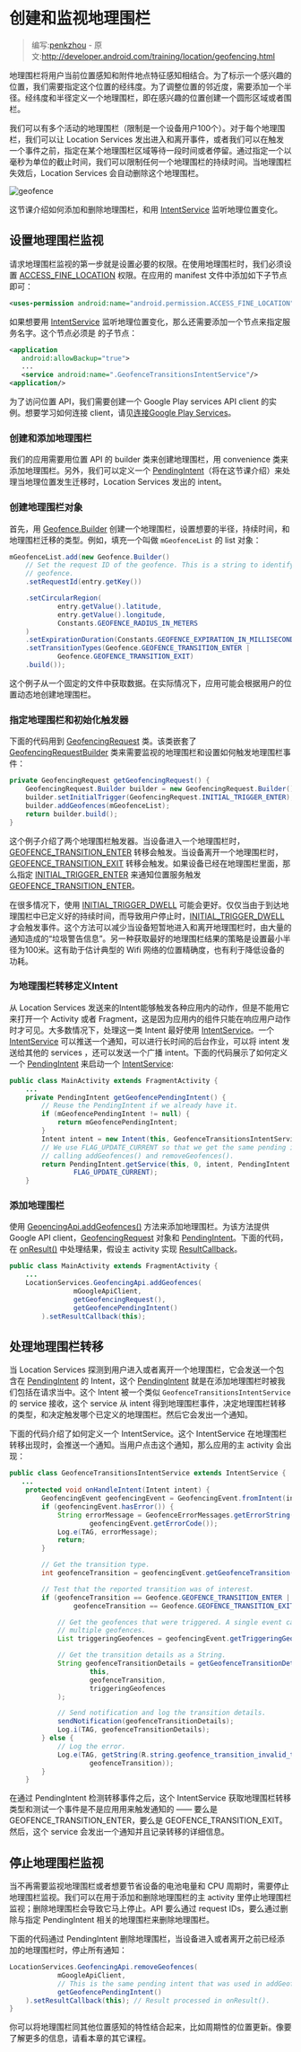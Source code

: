 # 创建和监视地理围栏

> 编写:[penkzhou](https://github.com/penkzhou) - 原文:<http://developer.android.com/training/location/geofencing.html>

地理围栏将用户当前位置感知和附件地点特征感知相结合。为了标示一个感兴趣的位置，我们需要指定这个位置的经纬度。为了调整位置的邻近度，需要添加一个半径。经纬度和半径定义一个地理围栏，即在感兴趣的位置创建一个圆形区域或者围栏。

我们可以有多个活动的地理围栏（限制是一个设备用户100个）。对于每个地理围栏，我们可以让 Location Services 发出进入和离开事件，或者我们可以在触发一个事件之前，指定在某个地理围栏区域等待一段时间或者停留。通过指定一个以毫秒为单位的截止时间，我们可以限制任何一个地理围栏的持续时间。当地理围栏失效后，Location Services 会自动删除这个地理围栏。

![geofence](geofence.png)

这节课介绍如何添加和删除地理围栏，和用 [IntentService](http://developer.android.com/reference/android/app/IntentService.html) 监听地理位置变化。

## 设置地理围栏监视

请求地理围栏监视的第一步就是设置必要的权限。在使用地理围栏时，我们必须设置 <a href="http://developer.android.com/reference/android/Manifest.permission.html#ACCESS_FINE_LOCATION">ACCESS\_FINE\_LOCATION</a> 权限。在应用的 manifest 文件中添加如下子节点即可：

```xml
<uses-permission android:name="android.permission.ACCESS_FINE_LOCATION"/>
```

如果想要用 [IntentService](http://developer.android.com/reference/android/app/IntentService.html) 监听地理位置变化，那么还需要添加一个节点来指定服务名字。这个节点必须是 [<application>](http://developer.android.com/guide/topics/manifest/application-element.html) 的子节点：

```xml
<application
   android:allowBackup="true">
   ...
   <service android:name=".GeofenceTransitionsIntentService"/>
<application/>
```

为了访问位置 API，我们需要创建一个 Google Play services API client 的实例。想要学习如何连接 client，请见[连接Google Play Services](retrieve-current.html)。

### 创建和添加地理围栏

我们的应用需要用位置 API 的 builder 类来创建地理围栏，用 convenience 类来添加地理围栏。另外，我们可以定义一个 [PendingIntent](http://developer.android.com/reference/android/app/PendingIntent.html)（将在这节课介绍）来处理当地理位置发生迁移时，Location Services 发出的 intent。

### 创建地理围栏对象

首先，用 [Geofence.Builder](http://developer.android.com/reference/com/google/android/gms/location/Geofence.Builder.%20%20%20%20html) 创建一个地理围栏，设置想要的半径，持续时间，和地理围栏迁移的类型。例如，填充一个叫做 `mGeofenceList` 的 list 对象：

```java
mGeofenceList.add(new Geofence.Builder()
    // Set the request ID of the geofence. This is a string to identify this
    // geofence.
    .setRequestId(entry.getKey())

    .setCircularRegion(
            entry.getValue().latitude,
            entry.getValue().longitude,
            Constants.GEOFENCE_RADIUS_IN_METERS
    )
    .setExpirationDuration(Constants.GEOFENCE_EXPIRATION_IN_MILLISECONDS)
    .setTransitionTypes(Geofence.GEOFENCE_TRANSITION_ENTER |
            Geofence.GEOFENCE_TRANSITION_EXIT)
    .build());
```

这个例子从一个固定的文件中获取数据。在实际情况下，应用可能会根据用户的位置动态地创建地理围栏。

### 指定地理围栏和初始化触发器

下面的代码用到 [GeofencingRequest](http://developer.android.com/reference/com/google/android/gms/location/GeofencingRequest.html) 类。该类嵌套了 [GeofencingRequestBuilder](http://developer.android.com/reference/com/google/android/gms/location/GeofencingRequest.Builder.html) 类来需要监视的地理围栏和设置如何触发地理围栏事件：

```java
private GeofencingRequest getGeofencingRequest() {
    GeofencingRequest.Builder builder = new GeofencingRequest.Builder();
    builder.setInitialTrigger(GeofencingRequest.INITIAL_TRIGGER_ENTER);
    builder.addGeofences(mGeofenceList);
    return builder.build();
}
```

这个例子介绍了两个地理围栏触发器。当设备进入一个地理围栏时， <a href="http://developer.android.com/reference/com/google/android/gms/location/Geofence.html#GEOFENCE_TRANSITION_ENTER">GEOFENCE\_TRANSITION\_ENTER</a> 转移会触发。当设备离开一个地理围栏时， <a href="http://developer.android.com/reference/com/google/android/gms/location/Geofence.html#GEOFENCE_TRANSITION_EXIT">GEOFENCE\_TRANSITION\_EXIT</a> 转移会触发。如果设备已经在地理围栏里面，那么指定 <a href="http://developer.android.com/reference/com/google/android/gms/location/GeofencingRequest.html#INITIAL_TRIGGER_ENTER">INITIAL\_TRIGGER\_ENTER</a> 来通知位置服务触发 <a href="http://developer.android.com/reference/com/google/android/gms/location/Geofence.html#GEOFENCE_TRANSITION_ENTER">GEOFENCE\_TRANSITION\_ENTER</a>。

在很多情况下，使用 <a href="http://developer.android.com/reference/com/google/android/gms/location/GeofencingRequest.html#INITIAL_TRIGGER_DWELL">INITIAL\_TRIGGER\_DWELL</a> 可能会更好。仅仅当由于到达地理围栏中已定义好的持续时间，而导致用户停止时，<a href="http://developer.android.com/reference/com/google/android/gms/location/GeofencingRequest.html#INITIAL_TRIGGER_DWELL">INITIAL\_TRIGGER\_DWELL</a> 才会触发事件。这个方法可以减少当设备短暂地进入和离开地理围栏时，由大量的通知造成的“垃圾警告信息”。另一种获取最好的地理围栏结果的策略是设置最小半径为100米。这有助于估计典型的 Wifi 网络的位置精确度，也有利于降低设备的功耗。

### 为地理围栏转移定义Intent

从 Location Services 发送来的Intent能够触发各种应用内的动作，但是不能用它来打开一个 Activity 或者 Fragment，这是因为应用内的组件只能在响应用户动作时才可见。大多数情况下，处理这一类 Intent 最好使用 [IntentService](http://developer.android.com/reference/android/app/IntentService.html)。一个 [IntentService](http://developer.android.com/reference/android/app/IntentService.html) 可以推送一个通知，可以进行长时间的后台作业，可以将 intent 发送给其他的 services ，还可以发送一个广播 intent。下面的代码展示了如何定义一个 [PendingIntent](http://developer.android.com/reference/android/app/PendingIntent.html) 来启动一个 [IntentService](http://developer.android.com/reference/android/app/IntentService.html):

```java
public class MainActivity extends FragmentActivity {
    ...
    private PendingIntent getGeofencePendingIntent() {
        // Reuse the PendingIntent if we already have it.
        if (mGeofencePendingIntent != null) {
            return mGeofencePendingIntent;
        }
        Intent intent = new Intent(this, GeofenceTransitionsIntentService.class);
        // We use FLAG_UPDATE_CURRENT so that we get the same pending intent back when
        // calling addGeofences() and removeGeofences().
        return PendingIntent.getService(this, 0, intent, PendingIntent.
                FLAG_UPDATE_CURRENT);
    }
```

### 添加地理围栏

使用 <a href="http://developer.android.com/reference/com/google/android/gms/location/GeofencingApi.html#addGeofences(com.google.android.gms.common.api.GoogleApiClient, com.google.android.gms.location.GeofencingRequest, android.app.PendingIntent)">GeoencingApi.addGeofences()</a> 方法来添加地理围栏。为该方法提供 Google API client，[GeofencingRequest](http://developer.android.com/reference/com/google/android/gms/location/GeofencingRequest) 对象和 [PendingIntent](http://developer.android.com/reference/android/app/PendingIntent.html)。下面的代码，在 [onResult()](http://developer.android.com/reference/com/google/android/gms/common/api/ResultCallback.html#onResult(R)) 中处理结果，假设主 activity 实现 [ResultCallback](http://developer.android.com/reference/com/google/android/gms/common/api/ResultCallback.html)。

```java
public class MainActivity extends FragmentActivity {
    ...
    LocationServices.GeofencingApi.addGeofences(
                mGoogleApiClient,
                getGeofencingRequest(),
                getGeofencePendingIntent()
        ).setResultCallback(this);
```

## 处理地理围栏转移

当 Location Services 探测到用户进入或者离开一个地理围栏，它会发送一个包含在 [PendingIntent](http://developer.android.com/reference/android/app/PendingIntent.html) 的 Intent，这个 [PendingIntent](http://developer.android.com/reference/android/app/PendingIntent.html) 就是在添加地理围栏时被我们包括在请求当中。这个 Intent 被一个类似 `GeofenceTransitionsIntentService` 的 service 接收，这个 service 从 intent 得到地理围栏事件，决定地理围栏转移的类型，和决定触发哪个已定义的地理围栏。然后它会发出一个通知。

下面的代码介绍了如何定义一个 IntentService。这个 IntentService 在地理围栏转移出现时，会推送一个通知。当用户点击这个通知，那么应用的主 activity 会出现：

```java
public class GeofenceTransitionsIntentService extends IntentService {
   ...
    protected void onHandleIntent(Intent intent) {
        GeofencingEvent geofencingEvent = GeofencingEvent.fromIntent(intent);
        if (geofencingEvent.hasError()) {
            String errorMessage = GeofenceErrorMessages.getErrorString(this,
                    geofencingEvent.getErrorCode());
            Log.e(TAG, errorMessage);
            return;
        }

        // Get the transition type.
        int geofenceTransition = geofencingEvent.getGeofenceTransition();

        // Test that the reported transition was of interest.
        if (geofenceTransition == Geofence.GEOFENCE_TRANSITION_ENTER ||
                geofenceTransition == Geofence.GEOFENCE_TRANSITION_EXIT) {

            // Get the geofences that were triggered. A single event can trigger
            // multiple geofences.
            List triggeringGeofences = geofencingEvent.getTriggeringGeofences();

            // Get the transition details as a String.
            String geofenceTransitionDetails = getGeofenceTransitionDetails(
                    this,
                    geofenceTransition,
                    triggeringGeofences
            );

            // Send notification and log the transition details.
            sendNotification(geofenceTransitionDetails);
            Log.i(TAG, geofenceTransitionDetails);
        } else {
            // Log the error.
            Log.e(TAG, getString(R.string.geofence_transition_invalid_type,
                    geofenceTransition));
        }
    }
```

在通过 PendingIntent 检测转移事件之后，这个 IntentService 获取地理围栏转移类型和测试一个事件是不是应用用来触发通知的 —— 要么是 GEOFENCE_TRANSITION_ENTER，要么是 GEOFENCE_TRANSITION_EXIT。然后，这个 service 会发出一个通知并且记录转移的详细信息。

## 停止地理围栏监视

当不再需要监视地理围栏或者想要节省设备的电池电量和 CPU 周期时，需要停止地理围栏监视。我们可以在用于添加和删除地理围栏的主 activity 里停止地理围栏监视；删除地理围栏会导致它马上停止。API 要么通过 request IDs，要么通过删除与指定 PendingIntent 相关的地理围栏来删除地理围栏。

下面的代码通过 PendingIntent 删除地理围栏，当设备进入或者离开之前已经添加的地理围栏时，停止所有通知：

```java
LocationServices.GeofencingApi.removeGeofences(
            mGoogleApiClient,
            // This is the same pending intent that was used in addGeofences().
            getGeofencePendingIntent()
    ).setResultCallback(this); // Result processed in onResult().
}
```

你可以将地理围栏同其他位置感知的特性结合起来，比如周期性的位置更新。像要了解更多的信息，请看本章的其它课程。
